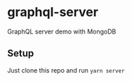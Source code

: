 # graphql-server
GraphQL server demo with MongoDB

## Setup

Just clone this repo and run `yarn server`

